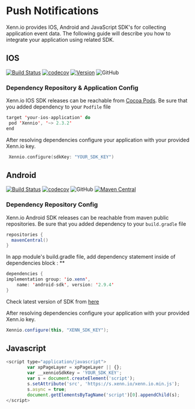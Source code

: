 # Push Notifications

Xenn.io provides IOS, Android and JavaScript SDK's for collecting application event data. 
The following guide will describe you how to integrate your application using related SDK.





## IOS
[![Build Status](https://travis-ci.org/xennio/harray-ios-sdk.svg?branch=master)](https://travis-ci.org/xennio/harray-ios-sdk)
[![codecov](https://codecov.io/gh/xennio/harray-ios-sdk/branch/master/graph/badge.svg)](https://codecov.io/gh/xennio/harray-ios-sdk)
[![Version](https://img.shields.io/cocoapods/v/Xennio.svg?style=flat)](https://cocoapods.org/pods/Xennio)
![GitHub](https://img.shields.io/github/license/xennio/harray-ios-sdk?style=flat-square)

### Dependency Repository & Application Config

Xenn.io IOS SDK releases can be reachable from [Cocoa Pods](https://cocoapods.org/). 
Be sure that you added dependency to your `Podfile` file

```swift
target 'your-ios-application' do
 pod 'Xennio', '~> 2.3.2'
end
```

After resolving dependencies configure your application with your provided Xenn.io key.

```swift
 Xennio.configure(sdkKey: "YOUR_SDK_KEY")
```

## Android

[![Build Status](https://travis-ci.org/xennio/harray-android-sdk.svg?branch=master)](https://travis-ci.org/xennio/harray-android-sdk)
[![codecov](https://codecov.io/gh/xennio/harray-android-sdk/branch/master/graph/badge.svg)](https://codecov.io/gh/xennio/harray-android-sdk)
![GitHub](https://img.shields.io/github/license/xennio/harray-android-sdk?style=flat-square)
[![Maven Central](https://maven-badges.herokuapp.com/maven-central/io.xenn/android-sdk/badge.svg?style=plastic)](https://maven-badges.herokuapp.com/maven-central/io.xenn/android-sdk)


### Dependency Repository Config

Xenn.io Android SDK releases can be reachable from maven public repositories. 
Be sure that you added dependency to your `build.gradle` file

```java
repositories {
  mavenCentral()
}
```

In app module's build.gradle file, add dependency statement inside of dependencies block : **

```java
dependencies {
implementation group: 'io.xenn', 
    name: 'android-sdk', version: '2.9.4'
}
```

Check latest version of SDK from [here](https://mvnrepository.com/artifact/io.xenn/android-sdk)

After resolving dependencies configure your application with your provided Xenn.io key.

```java
Xennio.configure(this, "XENN_SDK_KEY");
```


## Javascript

```javascript
<script type="application/javascript">
        var xpPageLayer = xpPageLayer || {}; 
        var __xennioSdkKey = 'YOUR_SDK_KEY'; 
        var s = document.createElement('script');
        s.setAttribute('src', 'https://s.xenn.io/xenn.io.min.js'); 
        s.async = true;
        document.getElementsByTagName('script')[0].appendChild(s);
</script>
```
